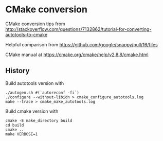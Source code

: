 # CMake conversion

CMake conversion tips from
 http://stackoverflow.com/questions/7132862/tutorial-for-converting-autotools-to-cmake

Helpful comparison from 
 https://github.com/google/snappy/pull/16/files

CMake manual at
 https://cmake.org/cmake/help/v2.8.8/cmake.html

## History

Build autotools version with

    ./autogen.sh #(`autoreconf -fi`)
    ./configure --without-libidn > cmake_configure_autotools.log
    make --trace > cmake_make_autotools.log

Build cmake version with

    cmake -E make_directory build
    cd build
    cmake ..
    make VERBOSE=1
